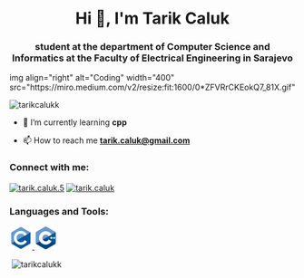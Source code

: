 <h1 align="center">Hi 👋, I'm Tarik Caluk</h1>
<h3 align="center">student at the department of Computer Science and Informatics at the Faculty of Electrical Engineering in Sarajevo</h3>
img align="right" alt="Coding" width="400" src="https://miro.medium.com/v2/resize:fit:1600/0*ZFVRrCKEokQ7_81X.gif"

<p align="left"> <img src="https://komarev.com/ghpvc/?username=tarikcalukk&label=Profile%20views&color=0e75b6&style=flat" alt="tarikcalukk" /> </p>

- 🌱 I’m currently learning **cpp**

- 📫 How to reach me **tarik.caluk@gmail.com**

<h3 align="left">Connect with me:</h3>
<p align="left">
<a href="https://fb.com/tarik.caluk.5" target="blank"><img align="center" src="https://raw.githubusercontent.com/rahuldkjain/github-profile-readme-generator/master/src/images/icons/Social/facebook.svg" alt="tarik.caluk.5" height="30" width="40" /></a>
<a href="https://instagram.com/tarik.caluk" target="blank"><img align="center" src="https://raw.githubusercontent.com/rahuldkjain/github-profile-readme-generator/master/src/images/icons/Social/instagram.svg" alt="tarik.caluk" height="30" width="40" /></a>
</p>

<h3 align="left">Languages and Tools:</h3>
<p align="left"> <a href="https://www.cprogramming.com/" target="_blank" rel="noreferrer"> <img src="https://raw.githubusercontent.com/devicons/devicon/master/icons/c/c-original.svg" alt="c" width="40" height="40"/> </a> <a href="https://www.w3schools.com/cpp/" target="_blank" rel="noreferrer"> <img src="https://raw.githubusercontent.com/devicons/devicon/master/icons/cplusplus/cplusplus-original.svg" alt="cplusplus" width="40" height="40"/> </a> </p>

<p>&nbsp;<img align="center" src="https://github-readme-stats.vercel.app/api?username=tarikcalukk&show_icons=true&locale=en" alt="tarikcalukk" /></p>

